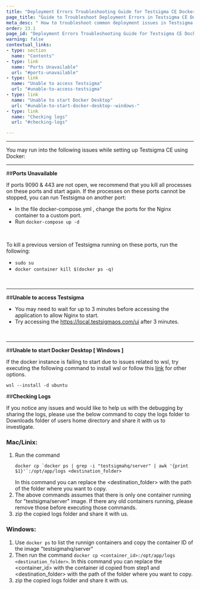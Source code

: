 ```yaml
---
title: "Deployment Errors Troubleshooting Guide for Testsigma CE Docker"
page_title: "Guide to Troubleshoot Deployment Errors in Testsigma CE Docker"
meta_desc: " How to troubleshoot common deployment issues in Testsigma CE setup using Docker."
order: 23.1
page_id: "Deployment Errors Troubleshooting Guide for Testsigma CE Docker"
warning: false
contextual_links:
- type: section
  name: "Contents"
- type: link
  name: "Ports Unavailable"
  url: "#ports-unavailable"
- type: link
  name: "Unable to access Testsigma"
  url: "#unable-to-access-testsigma"
- type: link
  name: "Unable to start Docker Desktop"
  url: "#unable-to-start-docker-desktop--windows-"
- type: link
  name: "Checking logs"
  url: "#checking-logs"

---
```


---

You may run into the following issues while setting up Testsigma CE using Docker:

---
##**Ports Unavailable**

If ports 9090 & 443 are not open, we recommend that you kill all processes on these ports and start again. If the processes on these ports cannot be stopped, you can run Testsigma on another port:

* In the file docker-compose.yml , change the ports for the Nginx container to a custom port.
* Run `docker-compose up -d`

<br>

To kill a previous version of Testsigma running on these ports, run the following:<br>
* `sudo su`
* `docker container kill $(docker ps -q)`

<br>

---
##**Unable to access Testsigma**

* You may need to wait for up to 3 minutes before accessing the application to allow Nginx to start.
* Try accessing the https://local.testsigmaos.com/ui after 3 minutes.

<br>

---
##**Unable to start Docker Desktop [ Windows ]**

If the docker instance is failing to start due to issues related to wsl, try executing the following command to install wsl or follow this [link](https://docs.docker.com/desktop/windows/wsl/) for other options.

```wsl --install -d ubuntu```

##**Checking Logs**

If you notice any issues and would like to help us with the debugging by sharing the logs, please use the below command to copy the logs folder to Downloads folder of users home directory and share it with us to investigate.

### Mac/Linix:
  1. Run the command 
     ```
     docker cp `docker ps | grep -i "testsigmahq/server" | awk '{print $1}'`:/opt/app/logs <destination_folder>
     ```
     In this command you can replace the <destination_folder> with the path of the folder where you want to copy.
  3. The above commands assumes that there is only one container running for "testsigma/server" image. If there any old containers running, please remove those before executing those commands.
  4. zip the copied logs folder and share it with us.

### Windows:
  1. Use `docker ps` to list the runnign containers and copy the container ID of the image "testsigmahq/server"
  2. Then run the command `docker cp <container_id>:/opt/app/logs <destination_folder>`. In this command you can replace the <container_id> with the container id copied from step1 and <destination_folder> with the path of the folder where you want to copy.
  3. zip the copied logs folder and share it with us.
